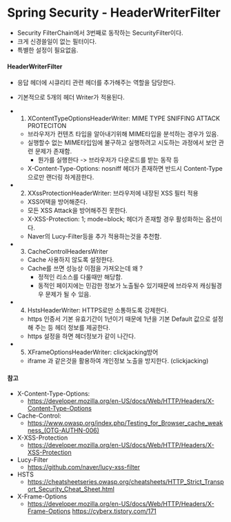 # Spring Security - HeaderWriterFilter
- Security FilterChain에서 3번째로 동작하는 SecurityFilter이다.
- 크게 신경쓸일이 없는 필터이다.
- 특별한 설정이 필요없음.

#### HeaderWriterFilter
- 응답 헤더에 시큐리티 관련 헤더를 추가해주는 역할을 담당한다.
- 기본적으로 5개의 헤더 Writer가 적용된다.
- 1. XContentTypeOptionsHeaderWriter: MIME TYPE SNIFFING ATTACK PROTECITON
    - 브라우저가 컨텐츠 타입을 알아내기위해 MIME타입을 분석하는 경우가 있음.
    - 실행할수 없는 MIME타입임에 불구하고 실행하려고 시도하는 과정에서 보안 관련 문제가 존재함.
        - 뭔가를 실행한다 -> 브라우저가 다운로드를 받는 동작 등
    - X-Content-Type-Options: nosniff 헤더가 존재하면 반드시 Content-Type으로만 랜더링 하게끔한다.
    
- 2. XXssProtectionHeaderWriter: 브라우저에 내장된 XSS 필터 적용
    - XSS어택을 방어해준다.
    - 모든 XSS Attack을 방어해주진 못한다.
    - X-XSS-Protection: 1; mode=block; 헤더가 존재할 경우 활성화하는 옵션이다.
    - Naver의 Lucy-Filter등을 추가 적용하는것을 추천함.

- 3. CacheControlHeadersWriter
    - Cache 사용하지 않도록 설정한다.
    - Cache를 쓰면 성능상 이점을 가져오는데 왜 ?
        - 정적인 리소스를 다룰때만 해당함.
        - 동적인 페이지에는 민감한 정보가 노출될수 있기때문에 브라우저 캐싱될경우 문제가 될 수 있음.
    
- 4. HstsHeaderWriter: HTTPS로만 소통하도록 강제한다.
    - https 인증서 기본 유효기간이 1년이기 때문에 1년을 기본 Default 값으로 설정해 주는 등 헤더 정보를 제공한다.
    - https 설정을 하면 헤더정보가 같이 나간다.

- 5. XFrameOptionsHeaderWriter: clickjacking방어
    - iframe 과 같은것을 활용하여 개인정보 노출을 방지한다. (clickjacking)


#### 참고
- X-Content-Type-Options:
    - https://developer.mozilla.org/en-US/docs/Web/HTTP/Headers/X-Content-Type-Options
- Cache-Control:
    - https://www.owasp.org/index.php/Testing_for_Browser_cache_weakness_(OTG-AUTHN-006)
- X-XSS-Protection
    - https://developer.mozilla.org/en-US/docs/Web/HTTP/Headers/X-XSS-Protection
- Lucy-Filter
    - https://github.com/naver/lucy-xss-filter
- HSTS
    - https://cheatsheetseries.owasp.org/cheatsheets/HTTP_Strict_Transport_Security_Cheat_Sheet.html
- X-Frame-Options
    - https://developer.mozilla.org/en-US/docs/Web/HTTP/Headers/X-Frame-Options
https://cyberx.tistory.com/171
